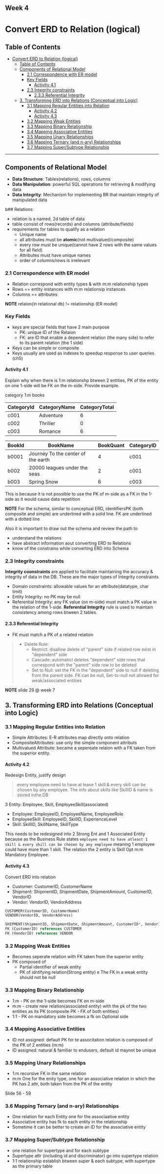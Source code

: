 ## Week 4

# Convert ERD to Relation (logical)

## Table of Contents

- [Convert ERD to Relation (logical)](#convert-erd-to-relation-logical)
  - [Table of Contents](#table-of-contents)
  - [Components of Relational Model](#components-of-relational-model)
    - [2.1 Correspondence with ER model](#21-correspondence-with-er-model)
    - [Key Fields](#key-fields)
      - [Activity 4.1](#activity-41)
    - [2.3 Integrity constraints](#23-integrity-constraints)
      - [2.3.3 Referential Integrity](#233-referential-integrity)
  - [3. Transforming ERD into Relations (Conceptual into Logic)](#3-transforming-erd-into-relations-conceptual-into-logic)
    - [3.1 Mapping Regular Entities into Relation](#31-mapping-regular-entities-into-relation)
      - [Activity 4.2](#activity-42)
      - [Activity 4.3](#activity-43)
    - [3.2 Mapping Weak Entities](#32-mapping-weak-entities)
    - [3.3 Mapping Binary Relationship](#33-mapping-binary-relationship)
    - [3.4 Mapping Associative Entities](#34-mapping-associative-entities)
    - [3.5 Mapping Unary Relationships](#35-mapping-unary-relationships)
    - [3.6 Mapping Ternary (and n-ary) Relationships](#36-mapping-ternary-and-n-ary-relationships)
    - [3.7 Mapping Super/Subtype Relationship](#37-mapping-supersubtype-relationship)

---

## Components of Relational Model

- **Data Structure**: Tables(relations), rows, columns
- **Data Manipulation**: powerful SQL operations for retrieving & modifying data
- **Data Integrity**: Mechanism for implementing BR that maintain integrity of manipulated data

b## Relations

- relation is a named, 2d table of data
- table consist of rows(records) and columns (attribute/fields)
- requirements for tables to qualify as a relation
  - Unique name
  - all attributes must be **atomic**(not multivalued/composite)
  - every row must be unique(cannot have 2 rows with the same values for all field)
  - Attributes must have unique names
  - order of columns/rows is irrelevant

### 2.1 Correspondence with ER model

- Relation correspond with entity types & with m:m relationship types
- Rows == entity instances with m:m relationsip instances
- Columns == attributes

**NOTE** relaion(in relational db) != relationship (ER model)

### Key Fields

- keys are special fields that have 2 main purpose
  - PK: unique ID of the Relaion
  - FK: are ID that enable a dependent relation (the many side) to refer to its parent relation (the 1 side)
- Keys can be simple or composite
- Keys usually are used as indexes to speedup response to user queries (ch5)

#### Activity 4.1

Explain why when there is 1:m relationshp btween 2 entities, PK of the entity on one 1-side will be FK on the m-side. Provide example.

category 1:m books

| CategoryId | CategoryName | CategoryTotal|
|---|---|---|
| c001 | Adventure | 6 |
| c002 | Thriller | 0 |
| c003 | Romance | 6 |

|BookId| BookName| BookQuant | CategoryID|
|---|---|---|---|
|b0001| Journey To the center of the earth | 4 | c001|
|b002 | 20000 leagues under the seas |2| c001|
|b003 | Spring Snow | 6 | c003|

This is because it is not possible to use the PK of m-side as a FK in the 1-side as it would cause data repetition

**NOTE** For the schema, similar to conceptual ERD, identifiersPK (both composite and simple) are underlined with a solid line. FK are underlined with a dotted line

Also it is important to draw out the schema and review the path to

- understand the relations
- have abstract information aout converting ERD to Relations
- know of the constrains while converting ERD into Schema

### 2.3 Integrity constraints

**Integrity coonstraints** are applied to facilitate maintaining the accuracy & integrity of data in the DB. These are the major types of Integrity constraints

- Domain constraints: allowable values for an attribute(datatype, char limit)
- Entity Integrity: no PK may be null
- Referential Integrity: any FK value (on m-side) must match a PK value in the relation of the 1-side. **Referential Integrity** rule is used to maintain consistency among rows btween 2 tables.

#### 2.3.3 Referential Integrity

- FK must match a PK of a related relation

> - Delete Rule:
>   - Restrict: disallow delete of "parent" side if related row exist in "dependent" side
>   - Cascade: automaticl deletes "dependent" side rows that correspond with the "parent" side row to be deleted
>   - Set to Null: set the FK in the "dependent" side to null if deleting from the parent side. FK can be null, Set-to-null not allowed for weak/associated entities

**NOTE** slide 29 @ week 7

## 3. Transforming ERD into Relations (Conceptual into Logic)

### 3.1 Mapping Regular Entities into Relation

- Simple Attributes: E-R attributes map directly onto relation
- CompositeAttributes: use only the simple component attributs
- Multivalued Attribute: became a sepereate relaion with a FK taken from the superior entity.

#### Activity 4.2

Redesign Entity, justify design

> every employee need to have at lease 1 skill & every skill can be chosen by any employee. The info about skills like SkillID & name is stored inthe DB

3 Entity: Employee, Skill, EmployeeSkill(associated)

- Employee: EmployeeID, EmployeeName, EmployeeRole
- EmployeeSkill: EmployeeID, SkillID, ExperienceLevel
- Skill: SkillID, SkillName, SkillType

This needs to be redesigned into 2 Strong Ent and 1 Associated Entity because as the Business Rule states `employee need to have atleast 1 skill & every skill can be chosen by any employee` meaning 1 employee could have more than 1 skill. The relation the 2 entity is Skill Opt m:m Mandatory Employee.

#### Activity 4.3

Convert ERD into relation

- Customer: CustomerID, CustomerName
- Shipment: ShipmentID, ShipmentDate, ShipmentAmount, CustomerID, VendorID
- Vendor: VendorID, VendorAddress

```sql
CUSTOMER(CustomerID, CustomerName)
VENDOR(VendorID, VendorAddress)

SHIPMENT(ShipmentID, ShipmentDate, ShipmentAmount, CustomerID*, VendorID*) 
FK (CustomerID) references CUSTOMER 
FK (VendorID) references VENDOR
```

### 3.2 Mapping Weak Entities

- Becomes seperate relation with FK taken from the superior entity
- PK composed of
  - Partial identifier of weak entity
  - PK of idntifying relation(Strong entity)
e The FK in a weak entity should not be null

### 3.3 Mapping Binary Relationship

- 1:m - PK on the 1-side becomes FK on m-side
- m:m - create new relation(associated entity) with the pk of the two entities as its PK (composite PK - FK of both entities)
- 1:1 - PK on mandatory side becomes a fk on Optional side

### 3.4 Mapping Associative Entities

- ID not assigned: default PK for te associtation relation is composed of the PK of 2 entities (m:m)
- ID assigned: natural & familiar to endusers, default id maynot be unique

### 3.5 Mapping Unary Relationships

- 1:m recursive FK in the same relation
- m:m One for the enity type, one for an associative relation in which the PK has 2 attr, both taken from the PK of the entity

Slide 56 - 59

### 3.6 Mapping Ternary (and n-ary) Relationships

- One relation for each Entity one for the associaative entity
- Associative entity has fk to each entity in the relationship
- Sometime it can be better to create an ID for the associative entity

### 3.7 Mapping Super/Subtype Relationship

- one relation for supertype and for each subtype
- Supertype attr (including id and discriminator) go into supertype relation
- 1:1 relationship establish btween super & each subtype, with supertype as the primary table